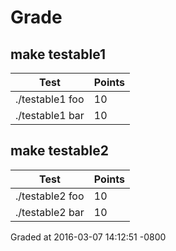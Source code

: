 # Grade
## make testable1
| Test | Points |
| ---- | ------ |
| ./testable1 foo | 10 |
| ./testable1 bar | 10 |
## make testable2
| Test | Points |
| ---- | ------ |
| ./testable2 foo | 10 |
| ./testable2 bar | 10 |
Graded at 2016-03-07 14:12:51 -0800